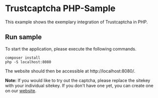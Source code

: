 # Trustcaptcha PHP-Sample

This example shows the exemplary integration of Trustcaptcha in PHP.


## Run sample

To start the application, please execute the following commands.

```shell
composer install
php -S localhost:8080
```

The website should then be accessible at http://localhost:8080/.

**Note:** If you would like to try out the captcha, please replace the sitekey with your individual sitekey. If you don't have one yet, you can create one on our [website](https://dashboard.trustcomponent.com/en/solution-creation).
